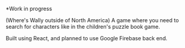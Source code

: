 *Work in progress

(Where's Wally outside of North America) A game where you need to search for characters like in the children's puzzle book game.

Built using React, and planned to use Google Firebase back end.
